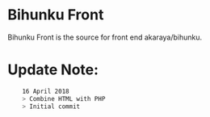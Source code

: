 # Bihunku Front

Bihunku Front is the source for front end akaraya/bihunku.


# Update Note:
```sh
    16 April 2018
    > Combine HTML with PHP
    > Initial commit
```



